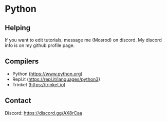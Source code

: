 # Python
## Helping
If you want to edit tutorials, message me (Mosrod) on discord.
My discord info is on my github profile page.
## Compilers
  * Python (https://www.python.org)
  * Repl.it (https://repl.it/languages/python3)
  * Trinket (https://trinket.io)
## Contact
Discord: https://discord.gg/AX8rCaa
